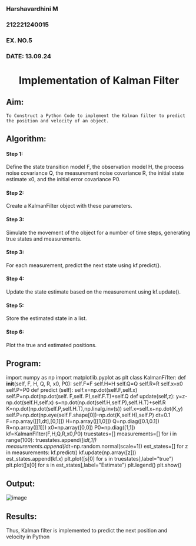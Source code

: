 <H3>Harshavardhini M</H3>
<H3>212221240015</H3>
<H3>EX. NO.5</H3>
<H3>DATE: 13.09.24</H3>
<H1 ALIGN =CENTER> Implementation of Kalman Filter</H1>

## Aim:
    To Construct a Python Code to implement the Kalman filter to predict the position and velocity of an object.
## Algorithm:
#### Step 1: 
Define the state transition model F, the observation model H, the process noise covariance Q, the measurement noise covariance R, the initial state estimate x0, and the initial error covariance P0.
#### Step 2: 
Create a KalmanFilter object with these parameters.
#### Step 3: 
Simulate the movement of the object for a number of time steps, generating true states and measurements. 
#### Step 3: 
For each measurement, predict the next state using kf.predict().
#### Step 4: 
Update the state estimate based on the measurement using kf.update().
#### Step 5: 
Store the estimated state in a list.
#### Step 6: 
Plot the true and estimated positions.
## Program:

import numpy as np
import matplotlib.pyplot as plt
class KalmanFi1ter:
    def __init__(self, F, H, Q, R, x0, P0):
        self.F=F
        self.H=H
        self.Q=Q
        self.R=R
        self.x=x0
        self.P=P0
    def predict (self):
        self.x=np.dot(self.F,self.x)
        self.P=np.dot(np.dot(self. F,self. P),self.F.T)+self.Q
    def update(self,z):
        y=z-np.dot(self.H,self.x)
        s=np.dot(np.dot(self.H,self.P),self.H.T)+self.R
        K=np.dot(np.dot(self.P,self.H.T),np.linalg.inv(s))
        self.x=self.x+np.dot(K,y)
        self.P=np.dot(np.eye(self.F.shape[0])-np.dot(K,self.H),self.P)
dt=0.1
F=np.array([[1,dt],[0,1]])
H=np.array([[1,0]])
Q=np.diag([0.1,0.1])
R=np.array([[1]])
x0=np.array([0,0])
P0=np.diag([1,1])
kf=KalmanFi1ter(F,H,Q,R,x0,P0)
truestates=[]
measurements=[]
for i in range(100):
    truestates.append([i*dt,1])
    measurements.append(i*dt+np.random.normal(scale=1))
est_states=[]
for z in measurements:
    kf.predict()
    kf.update(np.array([z]))
    est_states.append(kf.x)
plt.plot([s[0] for s in truestates],label="true")
plt.plot([s[0] for s in est_states],label="Estimate")
plt.legend()
plt.show()

## Output:
![image](https://github.com/user-attachments/assets/2797ea7a-8018-44f9-adf1-d63f228ec3b4)

## Results:
Thus, Kalman filter is implemented to predict the next position and   velocity in Python
